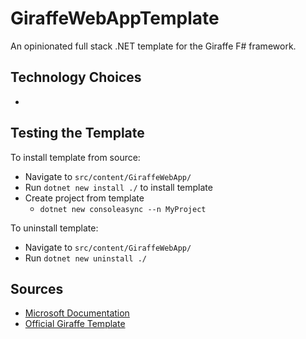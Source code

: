 # GiraffeWebAppTemplate

An opinionated full stack .NET template for the Giraffe F# framework.

## Technology Choices

* 

## Testing the Template

To install template from source:

* Navigate to `src/content/GiraffeWebApp/`
* Run `dotnet new install ./` to install template
* Create project from template
  * `dotnet new consoleasync --n MyProject`

To uninstall template:
* Navigate to `src/content/GiraffeWebApp/`
* Run `dotnet new uninstall ./`

## Sources

* [Microsoft Documentation](https://learn.microsoft.com/en-us/dotnet/core/tutorials/cli-templates-create-project-template)
* [Official Giraffe Template](https://github.com/giraffe-fsharp/giraffe-template/)